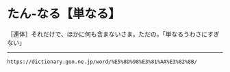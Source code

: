 # たん‐なる【単なる】

［連体］それだけで、ほかに何も含まないさま。ただの。「単なるうわさにすぎない」

---
`https://dictionary.goo.ne.jp/word/%E5%8D%98%E3%81%AA%E3%82%8B/`